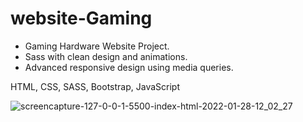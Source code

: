 # website-Gaming

- Gaming Hardware Website Project.
- Sass with clean design and animations.
- Advanced responsive design using media queries.

HTML, CSS, SASS, Bootstrap, JavaScript


![screencapture-127-0-0-1-5500-index-html-2022-01-28-12_02_27](https://user-images.githubusercontent.com/98217204/151612418-830a72f0-311b-498b-9672-bdb37ba22ba3.jpg)


